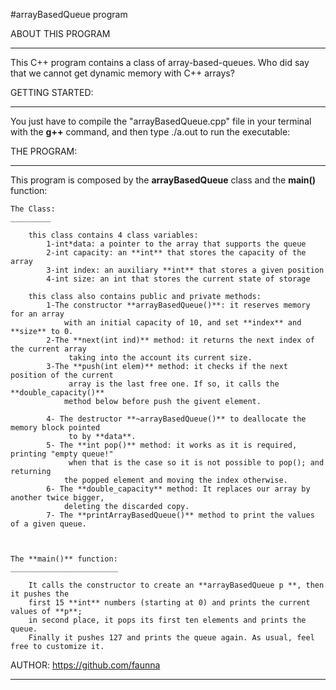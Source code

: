 #arrayBasedQueue program

ABOUT THIS PROGRAM
__________________

This C++ program contains a class of array-based-queues. Who did say that we cannot get dynamic 
	memory with C++ arrays? 

GETTING STARTED:
________________

You just have to compile the "arrayBasedQueue.cpp" file in your terminal with the **g++** 
	command, and then type ./a.out to run the executable: 


THE PROGRAM:
____________

This program is composed by the **arrayBasedQueue** class and the **main()** function:

	The Class:
	_________

		this class contains 4 class variables:
			1-int*data: a pointer to the array that supports the queue
			2-int capacity: an **int** that stores the capacity of the array
			3-int index: an auxiliary **int** that stores a given position
			4-int size: an int that stores the current state of storage
	
		this class also contains public and private methods:
			1-The constructor **arrayBasedQueue()**: it reserves memory for an array 
				with an initial capacity of 10, and set **index** and **size** to 0.
			2-The **next(int ind)** method: it returns the next index of the current array
				 taking into the account its current size.
			3-The **push(int elem)** method: it checks if the next position of the current 
				 array is the last free one. If so, it calls the **double_capacity()** 
				method below before push the givent element.
			
			4- The destructor **~arrayBasedQueue()** to deallocate the memory block pointed
				 to by **data**.
			5- The **int pop()** method: it works as it is required, printing "empty queue!"
				 when that is the case so it is not possible to pop(); and returning
				the popped element and moving the index otherwise.  
			6- The **double_capacity** method: It replaces our array by another twice bigger,
				deleting the discarded copy.
			7- The **printArrayBasedQueue()** method to print the values of a given queue.
			


	The **main()** function:
	________________________

		It calls the constructor to create an **arrayBasedQueue p **, then it pushes the 
		first 15 **int** numbers (starting at 0) and prints the current values of **p**;
		in second place, it pops its first ten elements and prints the queue.
		Finally it pushes 127 and prints the queue again. As usual, feel free to customize it.



AUTHOR: https://github.com/faunna
___________________________________









